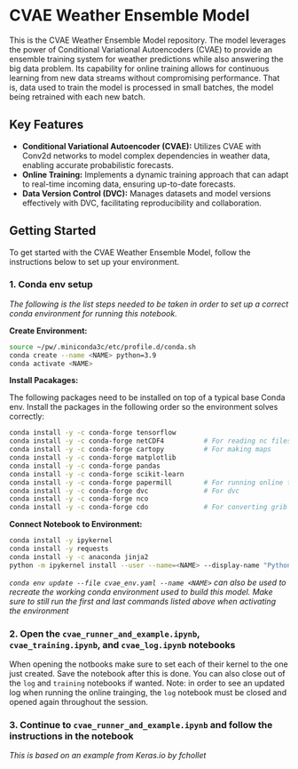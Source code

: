 # CVAE Weather Ensemble Model

This is the CVAE Weather Ensemble Model repository. The model leverages the power of Conditional Variational Autoencoders (CVAE) to provide an ensemble training system for weather predictions while also answering the big data problem. Its capability for online training allows for continuous learning from new data streams without compromising performance. That is, data used to train the model is processed in small batches, the model being retrained with each new batch. 

## Key Features

* **Conditional Variational Autoencoder (CVAE):** Utilizes CVAE with Conv2d networks to model complex dependencies in weather data, enabling accurate probabilistic forecasts.
* **Online Training:** Implements a dynamic training approach that can adapt to real-time incoming data, ensuring up-to-date forecasts.
* **Data Version Control (DVC):** Manages datasets and model versions effectively with DVC, facilitating reproducibility and collaboration.

## Getting Started

To get started with the CVAE Weather Ensemble Model, follow the instructions below to set up your environment.

### 1. Conda env setup
*The following is the list steps needed to be taken in order to set up a correct conda environment for running this notebook.*

**Create Environment:**
```bash
source ~/pw/.miniconda3c/etc/profile.d/conda.sh
conda create --name <NAME> python=3.9
conda activate <NAME>
```

**Install Pacakages:** 

The following packages need to be installed on top of a typical base Conda env. Install the packages in the following order so the environment solves correctly:
```bash
conda install -y -c conda-forge tensorflow
conda install -y -c conda-forge netCDF4          # For reading nc files
conda install -y -c conda-forge cartopy          # For making maps
conda install -y -c conda-forge matplotlib
conda install -y -c conda-forge pandas
conda install -y -c conda-forge scikit-learn
conda install -y -c conda-forge papermill        # For running online training
conda install -y -c conda-forge dvc              # For dvc
conda install -y -c conda-forge nco
conda install -y -c conda-forge cdo              # For converting grib to nc
```
**Connect Notebook to Environment:**
```bash
conda install -y ipykernel
conda install -y requests
conda install -y -c anaconda jinja2
python -m ipykernel install --user --name=<NAME> --display-name "Python (<NAME>)"
```

*`conda env update --file cvae_env.yaml --name <NAME>` can also be used to recreate the working conda environment used to build this model. Make sure to still run the first and last commands listed above when activating the environment* 

### 2. Open the `cvae_runner_and_example.ipynb`, `cvae_training.ipynb`, and `cvae_log.ipynb` notebooks

When opening the notbooks make sure to set each of their kernel to the one just created. Save the notebook after this is done. You can also close out of the `log` and `training` notebooks if wanted. Note: in order to see an updated log when running the online trainging, the `log` notebook must be closed and opened again throughout the session.

### 3. Continue to `cvae_runner_and_example.ipynb` and follow the instructions in the notebook






*This is based on an example from Keras.io by fchollet*
